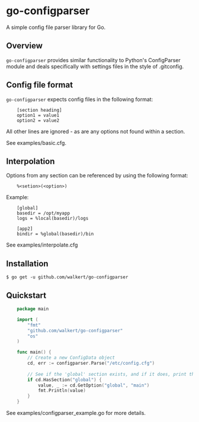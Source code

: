 # go-configparser

A simple config file parser library for Go.

## Overview

`go-configparser` provides similar functionality to Python's ConfigParser module and deals specifically with settings files in the style of .gitconfig.

## Config file format

`go-configparser` expects config files in the following format:

```plain
    [section heading]
    option1 = value1
    option2 = value2
```


All other lines are ignored - as are any options not found within a section.

See examples/basic.cfg.

## Interpolation

Options from any section can be referenced by using the following format:

```plain
    %<setion>(<option>)
```

Example:

```plain
    [global]
    basedir = /opt/myapp
    logs = %local(basedir)/logs

    [app2]
    bindir = %global(basedir)/bin
```

See examples/interpolate.cfg

## Installation

```
$ go get -u github.com/walkert/go-configparser
```

## Quickstart

```go
    package main

    import (
        "fmt"
        "github.com/walkert/go-configparser"
        "os"
    )

    func main() {
        // Create a new ConfigData object
        cd, err := configparser.Parse("/etc/config.cfg")
        
        // See if the 'global' section exists, and if it does, print the 'main' option value
        if cd.HasSection("global") {
            value, _ := cd.GetOption("global", "main")
            fmt.Println(value)
        }
    }
```

See examples/configparser_example.go for more details.
